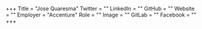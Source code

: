 +++
Title = "Jose Quaresma"
Twitter = ""
LinkedIn = ""
GitHub = ""
Website = ""
Employer = "Accenture"
Role = ""
Image = ""
GitLab = ""
Facebook = ""
+++
